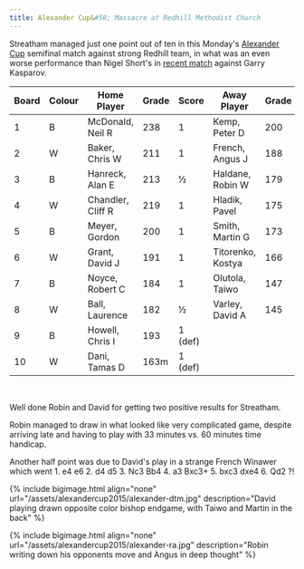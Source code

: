 ```yaml
---
title: Alexander Cup&#58; Massacre at Redhill Methodist Church
---
```


Streatham managed just one point out of ten in this Monday's [Alexander Cup](http://www.scca.co.uk/comps/AL_tab.html) semifinal match against strong Redhill team, in what was an even worse performance than Nigel Short's in [recent match](https://chess24.com/en/read/news/kasparov-short-the-st-louis-massacre) against Garry Kasparov.


|Board	|Colour	|Home Player	   |Grade|	Score |Away Player	    |Grade	|Score|
|-------|-------|------------------|-----|--------|-----------------|-------|-----|
|1	    |B	    |McDonald, Neil R  |238	 |1	      |Kemp, Peter D	| 200	|0    |
|2	    |W	    |Baker, Chris W	   |211	 |1	      |French, Angus J	| 188	|0    |
|3	    |B	    |Hanreck, Alan E   |213	 |½	      |Haldane, Robin W	| 179	|½    |
|4	    |W	    |Chandler, Cliff R |219	 |1	      |Hladik, Pavel	| 175	|0    |
|5	    |B   	|Meyer, Gordon	   |200	 |1	      |Smith, Martin G	| 173	|0    |
|6	    |W 	    |Grant, David J	   |191	 |1	      |Titorenko, Kostya| 166	|0    |
|7	    |B	    |Noyce, Robert C   |184	 |1	      |Olutola, Taiwo	| 147	|0    |
|8	    |W	    |Ball, Laurence    |182	 |½	      |Varley, David A	| 145	|½    |
|9	    |B	    |Howell, Chris I   |193	 |1	(def) |		            |       |0    |
|10	    |W	    |Dani, Tamas D     |163m |1	(def) |			        |       |0    |

<br/>

Well done Robin and David for getting two positive results for Streatham.

Robin managed to draw in what looked like very complicated game, despite arriving late and having to play with 33 minutes vs. 60 minutes time handicap.

Another half point was due to David's play in a strange French Winawer which went 1. e4 e6 2. d4 d5 3. Nc3 Bb4 4. a3 Bxc3+ 5. bxc3 dxe4 6. Qd2 ?!

{% include bigimage.html align="none" url="/assets/alexandercup2015/alexander-dtm.jpg" description="David playing drawn opposite color bishop endgame, with Taiwo and Martin in the back" %} 

{% include bigimage.html align="none" url="/assets/alexandercup2015/alexander-ra.jpg" description="Robin writing down his opponents move and Angus in deep thought" %}

